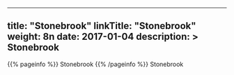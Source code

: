 
---
title: "Stonebrook"
linkTitle: "Stonebrook"
weight: 8n
date: 2017-01-04
description: >
 Stonebrook
---

{{% pageinfo %}}
Stonebrook
{{% /pageinfo %}}
Stonebrook

